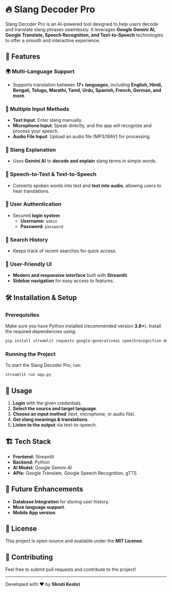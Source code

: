 # 🔥 Slang Decoder Pro

Slang Decoder Pro is an AI-powered tool designed to help users decode and translate slang phrases seamlessly. It leverages **Google Gemini AI, Google Translate, Speech Recognition, and Text-to-Speech** technologies to offer a smooth and interactive experience.

## 🚀 Features

### 🌍 Multi-Language Support
- Supports translation between **17+ languages**, including **English, Hindi, Bengali, Telugu, Marathi, Tamil, Urdu, Spanish, French, German, and more**.

### 🎤 Multiple Input Methods
- **Text Input**: Enter slang manually.
- **Microphone Input**: Speak directly, and the app will recognize and process your speech.
- **Audio File Input**: Upload an audio file (MP3/WAV) for processing.

### 📖 Slang Explanation
- Uses **Gemini AI** to **decode and explain** slang terms in simple words.

### 🔄 Speech-to-Text & Text-to-Speech
- Converts spoken words into text and **text into audio**, allowing users to hear translations.

### 🔐 User Authentication
- Secured **login system**
  - **Username:** `admin`
  - **Password:** `password`

### 📜 Search History
- Keeps track of recent searches for quick access.

### 🎨 User-Friendly UI
- **Modern and responsive interface** built with **Streamlit**.
- **Sidebar navigation** for easy access to features.

## 🛠️ Installation & Setup

### Prerequisites
Make sure you have Python installed (recommended version **3.8+**). Install the required dependencies using:

```sh
pip install streamlit requests google-generativeai speechrecognition deep-translator googletrans gtts
```

### Running the Project
To start the Slang Decoder Pro, run:

```sh
streamlit run app.py
```

## 📝 Usage
1. **Login** with the given credentials.
2. **Select the source and target language**.
3. **Choose an input method** (text, microphone, or audio file).
4. **Get slang meanings & translations**.
5. **Listen to the output** via text-to-speech.

## 🏗️ Tech Stack
- **Frontend:** Streamlit
- **Backend:** Python
- **AI Model:** Google Gemini AI
- **APIs:** Google Translate, Google Speech Recognition, gTTS

## 📌 Future Enhancements
- **Database Integration** for storing user history.
- **More language support**.
- **Mobile App version**.

## 📜 License
This project is open-source and available under the **MIT License**.

## 🤝 Contributing
Feel free to submit pull requests and contribute to the project!

---
Developed with ❤️ by **Shruti Keshri**

